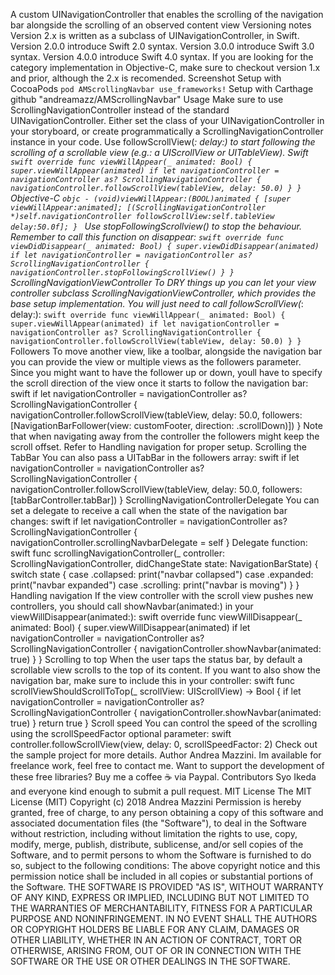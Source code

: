 A custom UINavigationController that enables the scrolling of the navigation bar alongside the scrolling of an observed content view Versioning notes Version 2.x is written as a subclass of UINavigationController, in Swift. Version 2.0.0 introduce Swift 2.0 syntax. Version 3.0.0 introduce Swift 3.0 syntax. Version 4.0.0 introduce Swift 4.0 syntax. If you are looking for the category implementation in Objective-C, make sure to checkout version 1.x and prior, although the 2.x is recomended. Screenshot Setup with CocoaPods ``` pod AMScrollingNavbar use_frameworks! ``` Setup with Carthage github "andreamazz/AMScrollingNavbar" Usage Make sure to use ScrollingNavigationController instead of the standard UINavigationController. Either set the class of your UINavigationController in your storyboard, or create programmatically a ScrollingNavigationController instance in your code. Use followScrollView(_: delay:) to start following the scrolling of a scrollable view (e.g.: a UIScrollView or UITableView). Swift ```swift override func viewWillAppear(_ animated: Bool) { super.viewWillAppear(animated) if let navigationController = navigationController as? ScrollingNavigationController { navigationController.followScrollView(tableView, delay: 50.0) } } ``` Objective-C ```objc - (void)viewWillAppear:(BOOL)animated { [super viewWillAppear:animated]; [(ScrollingNavigationController *)self.navigationController followScrollView:self.tableView delay:50.0f]; } ``` Use stopFollowingScrollview() to stop the behaviour. Remember to call this function on disappear: ```swift override func viewDidDisappear(_ animated: Bool) { super.viewDidDisappear(animated) if let navigationController = navigationController as? ScrollingNavigationController { navigationController.stopFollowingScrollView() } } ``` ScrollingNavigationViewController To DRY things up you can let your view controller subclass ScrollingNavigationViewController, which provides the base setup implementation. You will just need to call followScrollView(_: delay:): ```swift override func viewWillAppear(_ animated: Bool) { super.viewWillAppear(animated) if let navigationController = navigationController as? ScrollingNavigationController { navigationController.followScrollView(tableView, delay: 50.0) } } ``` Followers To move another view, like a toolbar, alongside the navigation bar you can provide the view or multiple views as the followers parameter. Since you might want to have the follower up or down, youll have to specify the scroll direction of the view once it starts to follow the navigation bar: swift if let navigationController = navigationController as? ScrollingNavigationController { navigationController.followScrollView(tableView, delay: 50.0, followers: [NavigationBarFollower(view: customFooter, direction: .scrollDown)]) } Note that when navigating away from the controller the followers might keep the scroll offset. Refer to Handling navigation for proper setup. Scrolling the TabBar You can also pass a UITabBar in the followers array: swift if let navigationController = navigationController as? ScrollingNavigationController { navigationController.followScrollView(tableView, delay: 50.0, followers: [tabBarController.tabBar]) } ScrollingNavigationControllerDelegate You can set a delegate to receive a call when the state of the navigation bar changes: swift if let navigationController = navigationController as? ScrollingNavigationController { navigationController.scrollingNavbarDelegate = self } Delegate function: swift func scrollingNavigationController(_ controller: ScrollingNavigationController, didChangeState state: NavigationBarState) { switch state { case .collapsed: print("navbar collapsed") case .expanded: print("navbar expanded") case .scrolling: print("navbar is moving") } } Handling navigation If the view controller with the scroll view pushes new controllers, you should call showNavbar(animated:) in your viewWillDisappear(animated:): swift override func viewWillDisappear(_ animated: Bool) { super.viewWillDisappear(animated) if let navigationController = navigationController as? ScrollingNavigationController { navigationController.showNavbar(animated: true) } } Scrolling to top When the user taps the status bar, by default a scrollable view scrolls to the top of its content. If you want to also show the navigation bar, make sure to include this in your controller: swift func scrollViewShouldScrollToTop(_ scrollView: UIScrollView) -> Bool { if let navigationController = navigationController as? ScrollingNavigationController { navigationController.showNavbar(animated: true) } return true } Scroll speed You can control the speed of the scrolling using the scrollSpeedFactor optional parameter: swift controller.followScrollView(view, delay: 0, scrollSpeedFactor: 2) Check out the sample project for more details. Author Andrea Mazzini. Im available for freelance work, feel free to contact me. Want to support the development of these free libraries? Buy me a coffee ☕️ via Paypal. Contributors Syo Ikeda and everyone kind enough to submit a pull request. MIT License The MIT License (MIT) Copyright (c) 2018 Andrea Mazzini Permission is hereby granted, free of charge, to any person obtaining a copy of this software and associated documentation files (the "Software"), to deal in the Software without restriction, including without limitation the rights to use, copy, modify, merge, publish, distribute, sublicense, and/or sell copies of the Software, and to permit persons to whom the Software is furnished to do so, subject to the following conditions: The above copyright notice and this permission notice shall be included in all copies or substantial portions of the Software. THE SOFTWARE IS PROVIDED "AS IS", WITHOUT WARRANTY OF ANY KIND, EXPRESS OR IMPLIED, INCLUDING BUT NOT LIMITED TO THE WARRANTIES OF MERCHANTABILITY, FITNESS FOR A PARTICULAR PURPOSE AND NONINFRINGEMENT. IN NO EVENT SHALL THE AUTHORS OR COPYRIGHT HOLDERS BE LIABLE FOR ANY CLAIM, DAMAGES OR OTHER LIABILITY, WHETHER IN AN ACTION OF CONTRACT, TORT OR OTHERWISE, ARISING FROM, OUT OF OR IN CONNECTION WITH THE SOFTWARE OR THE USE OR OTHER DEALINGS IN THE SOFTWARE.
